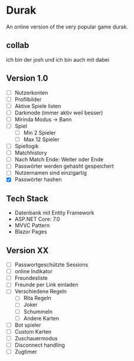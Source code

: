 # Durak

An online version of the very popular game durak.

## collab

ich bin der josh und ich bin auch mit dabei

## Version 1.0

- [ ] Nutzerkonten
- [ ] Profilbilder
- [ ] Aktive Spiele listen
- [ ] Darkmode (immer aktiv weil besser)
- [ ] Mirinda Modus -> Bann
- [ ] Spiel
  - [ ] Min 2 Spieler
  - [ ] Max 12 Spieler
- [ ] Spiellogik
- [ ] Matchhistory
- [ ] Nach Match Ende: Weiter oder Ende
- [ ] Passwörter werden gehasht gespeichert
- [ ] Nutzernamen sind einzigartig
- [x] Passwörter hashen

## Tech Stack

- Datenbank mit Entity Framework
- ASP.NET Core: 7.0
- MVVC Pattern
- Blazor Pages

## Version XX

- [ ] Passwortgeschützte Sessions
- [ ] online Indikator
- [ ] Freundesliste
- [ ] Freunde per Link einladen
- [ ] Verschiedene Regeln
  - [ ] Rita Regeln
  - [ ] Joker
  - [ ] Schummeln
  - [ ] Andere Karten
- [ ] Bot spieler
- [ ] Custom Karten
- [ ] Zuschauermodus
- [ ] Disconnect handling
- [ ] Zugtimer

